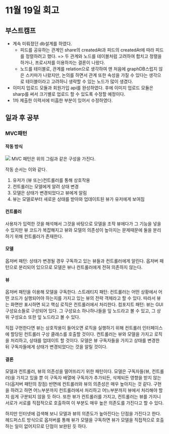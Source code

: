 # 11월 19일 회고
## 부스트캠프
- 계속 미뤄졌던 db설계를 하였다.
   - 피드를 공유하는 관계인 share의 createdAt과 피드의 createdAt에 따라 피드를 정렬하려고 했다.       => 두 관계와 노드를 테이블처럼 고려하여 합치고 정렬을 하거나, 프로시저를 이용하자는 결론이 나왔다.
   - 노드를 테이블로, 관계를 relation으로 생각하여 맨 처음에 graphDB스럽지 않은 스키마가 나왔지만, 논의를 하면서 관계 또한 속성을 가질 수 있다는 생각으로 테이블이라고 고려하니 생략할 수 있는 노드가 많이 생겼다. 
- 이미지 업로드 모듈과 회원가입 api를 완성하였다. 후에 이미지 업로드 모듈은 sharp를 써서 크기별로 업로드 할 수 있도록 수정할 예정이다.
- 1차 제출한 이력서에 미흡한 부분이 있어서 수정하였다.

## 일과 후 공부
### MVC패턴
#### 작동 방식
![](https://i.imgur.com/6CZSX0J.png)
MVC 패턴은 위의 그림과 같은 구성을 가진다.

작동 순서는 이와 같다.
1. 유저가 (뷰 또는)컨트롤러를 통해 상호작용
2. 컨트롤러는 모델에게 알려 상태 변경
3. 모델은 상태가 변경되었다고 뷰에게 알림
4. 뷰는 모델로부터 새로운 상태를 받아와 업데이트된 뷰가 유저에게 보여짐

#### 컨트롤러
사용자가 입력한 것을 해석해서 그것을 바탕으로 모델을 조작
뷰에다가 그 기능을 넣을 수 있지만 뷰 코드가 복잡해지고 뷰와 모델의 의존성이 높아지는 문제때문에 둘을 분리하기 위해 컨트롤러가 존재한다.

#### 모델
옵저버 패턴: 상태가 변경될 경우 구독하고 있는 뷰들과 컨트롤러에게 알린다. 옵저버 패턴으로 분리되어 있으므로 모델은 뷰나 컨트롤러에게 전혀 의존하지 않는다.

#### 뷰
옵저버 패턴을 이용해 모델을 구독한다.
스트래티지 패턴: 컨트롤러는 어떤 상황에서 어떤 코드가 실행되어야 하는지를 가지고 있는 뷰의 전략 객체라고 할 수 있다. 따라서 뷰는 화면만 표시하면 되고 핵심 로직은 컨트롤러에서 처리한다.
컴포지트 패턴: 뷰는 GUI구성요소들로 구성되어 있다. 그 구성요소 하나하나들을 잎 노드라고 볼 수 있고, 그 상위 구성요소 또한 잎 노드라고 볼 수 있다.

직접 구현한다면
뷰는 상호작용이 들어오면 로직을 실행하기 위해 컨트롤러 인터페이스에 할당된 컨트롤러 구상 클래스를 호출할 것이다.
컨트롤러는 뷰와 모델을 가지고 로직을 처리하고, 상태를 업데이트 할 것이다.
모델은 뷰 구독자들을 가지고 상태를 변경한 뒤 구독자들에게 상태가 변경되었다는 것을 알릴 것이다.


#### 결론
모델과 컨트롤러, 뷰의 의존성을 떨어뜨리기 위한 패턴이다. 모델은 구독자들(뷰, 컨트롤러)을 가지고 있을 뿐 이 구독자 배열에 구독자가 추가되든, 삭제되든 영향을 받지 않는다(옵저버 패턴의 장점)
반면에 컨트롤러와 뷰의 의존성은 매우 높아지는 것 같다. 구현을 하려고 하면 어느부분까지 컨트롤러에서 처리하고 어느부분까지 뷰에서 처리해야 할 지 쉽게 구분되지 않을 듯 하다. 또한 뷰가 컨트롤러를 가지고, 컨트롤러는 뷰를 가지니 서로가 서로를 직접적으로 호출하여 이 부분도 매우 높은 의존도를 가진다고 할 수 있다.

하지만 인터넷에 검색해 보니 모델과 뷰의 의존도가 높아진다는 단점을 가진다고 한다. 헤드퍼스트 방식으로 옵저버를 통해 뷰가 모델을 구독하면 뷰가 모델을 직접적으로 호출하는 일이 없어지므로 단점이 보완된 듯 하다.



